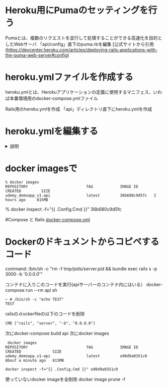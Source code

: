 # Heroku用にPumaのセッティングを行う
Pumaとは、複数のリクエストを並行して処理することができる高速化を目的としたWebサーバ
「api/config」直下のpuma.rbを編集
[公式サイトから引用(https://devcenter.heroku.com/articles/deploying-rails-applications-with-the-puma-web-server#config)

 # heroku.ymlファイルを作成する
 heroku.ymlとは、Herokuアプリケーションの定義に使用するマニフェス、いわば本番環境用のdocker-compose.ymlファイル

 Rails用のheroku.ymlを作成
「api」ディレクトリ直下にheroku.ymlを作成

# heroku.ymlを編集する
<details>
  <summary>説明</summary>
  
```
# アプリ環境を定義する場所
setup:
  # アプリ作成時にアドオンを自動で追加する
  addons:
    - plan: heroku-postgresql
  # 環境変数を指定する
  config:
    # Rackへ現在の環境を示す
    RACK_ENV: production
    # Railsへ現在の環境を示す
    RAILS_ENV: production
    # log出力のフラグ(enabled => 出力する)
    RAILS_LOG_TO_STDOUT: enabled
    # publicディレクトリからの静的ファイルを提供してもらうかのフラグ(enabled => 提供してもらう)
    RAILS_SERVE_STATIC_FILES: enabled
# ビルドを定義する場所
build:
  # 参照するDockerfileの場所を定義(相対パス)
  docker:
    web: Dockerfile
  # Dockerfileに渡す環境変数を指定
  config:
    WORKDIR: app
# プロセスを定義
run:
  # Bundlerでインストールされたgemを使用してコマンドを実行
  web: bundle exec puma -C config/puma.rb

```

</details>



# docker imagesで

```
% docker images
REPOSITORY                          TAG            IMAGE ID       CREATED         SIZE
udemy_demoapp_v1-api                latest         36b680c9d5fc   2 hours ago     815MB
```
%
docker inspect -f="{{ .Config.Cmd }}" 36b680c9d5fc


#Compose と Rails
[docker-compose.yml](https://docs.docker.jp/compose/rails.html#:~:text=%E6%9C%80%E5%BE%8C%E3%81%AB%20docker%2Dcompose.yml%20%E3%81%8C%E5%8F%96%E3%82%8A%E3%81%BE%E3%81%A8%E3%82%81%E3%81%A6%E3%81%8F%E3%82%8C%E3%81%BE%E3%81%99%E3%80%82)
# Dockerのドキュメントからコピペするコード
command: /bin/sh -c "rm -f tmp/pids/server.pid && bundle exec rails s -p 3000 -b '0.0.0.0'"

コンテナに入りこのコードを実行(apiサーバーのコンテナ内にはいる）
docker-compose run --rm api sh
```
~ # /bin/sh -c "echo TEST"
TEST
```


railsのｄockerfileの以下のコードを削除
```
CMD ["rails", "server", "-b", "0.0.0.0"]
```
次にdocker-compose build api
次にdocker images
```
 docker images
REPOSITORY                          TAG            IMAGE ID       CREATED              SIZE
udemy_demoapp_v1-api                latest         e90d9a0351c0   About a minute ago   815MB
```
```
docker inspect -f="{{ .Config.Cmd }}" e90d9a0351c0
```

使っていないdocker imageを全削除
docker image prune -f
